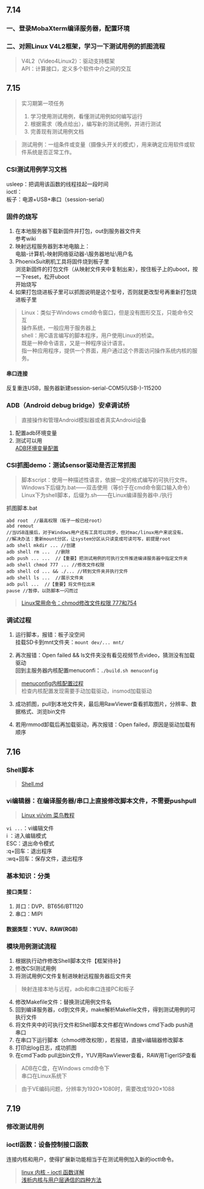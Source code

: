 ## 7.14
### 一、登录MobaXterm编译服务器，配置环境
### 二、对照Linux V4L2框架，学习一下测试用例的抓图流程
>V4L2（Video4Linux2）：驱动支持框架  
>API：计算接口，定义多个软件中介之间的交互


## 7.15
>实习期第一项任务  
>1. 学习使用测试用例，看懂测试用例如何编写运行  
>2. 根据需求（晚点给出），编写新的测试用例，并进行测试  
>3. 完善现有测试用例文档  

>测试用例：一组条件或变量（摄像头开关的模式），用来确定应用软件或软件系统是否正常工作。

### CSI测试用例学习文档  
usleep：把调用该函数的线程挂起一段时间  
ioctl：  
板子：电源+USB+串口（session-serial）  

### 固件的烧写
1. 在本地服务器下载新固件并打包，out到服务器文件夹  
参考wiki  
2. 映射远程服务器到本地电脑上：  
电脑-计算机-映射网络驱动器-\\服务器地址\用户名  
3. PhoenixSuit刷机工具将固件烧到板子里  
浏览新固件的打包文件（从映射文件夹中复制出来），按住板子上的uboot，按一下reset，松开uboot  
开始烧写  
4. 如果打包烧进板子里可以抓图说明是这个型号，否则就更改型号再重新打包烧进板子里  

>Linux：类似于Windows cmd命令窗口，但是没有图形交互，只能命令交互  
> 操作系统，一般应用于服务器上  
>shell：用C语言编写的脚本程序，用户使用Linux的桥梁。  
>既是一种命令语言，又是一种程序设计语言。  
>指一种应用程序，提供一个界面，用户通过这个界面访问操作系统内核的服务。  

#### 串口连接
反复重连USB，服务器新建session-serial-COM5(USB-)-115200

### ADB（Android debug bridge）安卓调试桥  
>直接操作和管理Android模拟器或者真实Android设备  
1. 配置adb环境变量  
2. 测试可以用  
[ADB环境变量配置](https://blog.csdn.net/shengmer/article/details/79027828)  

### CSI抓图demo：测试sensor驱动是否正常抓图  
>脚本script：使用一种描述性语言，依据一定的格式编写的可执行文件。  
>Windows下后缀为.bat——双击使用（等价于在cmd命令窗口输入命令）  
>Linux下为shell脚本，后缀为.sh——在Linux编译服务器中./执行  

抓图脚本.bat  
```
abd root  //最高权限（板子一般已经root）
abd remout  
//当USB连接后，对于Windows用户还有工具可以同步，但对mac/linux用户来说没有。
//解决办法：重新mount分区，让system分区从只读变成可读可写，前提是root
adb shell mkdir ... //创建
adb shell rm ...  //删除
adb push ... ...  //【重要】把测试用例的可执行文件推进编译服务器中指定文件夹
adb shell chmod 777 ... //修改文件权限
adb shell cd ... && ./... //转到文件夹并执行文件
adb shell ls ...  //展示文件夹
adb pull ...  //【重要】将文件拉出来
pause //暂停，以防脚本一闪而过
```
>[Linux常用命令：chmod修改文件权限 777和754](https://blog.csdn.net/pythonw/article/details/80263428)

### 调试过程
1. 运行脚本，报错：板子没空间    
挂载SD卡到mnt文件夹：`mount dev/... mnt/`  

2. 再次报错：Open failed && ls文件夹没有看见视频节点video，猜测没有加载驱动  
回到主服务器内核配置menuconfi：`./build.sh menuconfig`  
>[menuconfig内核配置过程](https://blog.csdn.net/afootball/article/details/107187459)  
检查内核配置发现需要手动加载驱动，insmod加载驱动  

3. 成功抓图，pull到本地文件夹，最后用RawViewer查看抓取图片，分辨率、数据格式、浏览bin文件  

4. 若用rmmod卸载后再加载驱动，再次报错：Open failed，原因是驱动加载有顺序  


## 7.16
### Shell脚本
>[Shell.md](https://github.com/beixiaoli/linux/blob/main/Shell.md)  

### vi编辑器：在编译服务器/串口上直接修改脚本文件，不需要pushpull  
>[Linux vi/vim 菜鸟教程](https://www.runoob.com/linux/linux-vim.html)  

`vi ...`：vi编辑文件  
i ：进入编辑模式  
ESC：退出命令模式  
:q+回车：退出程序  
:wq+回车：保存文件，退出程序  

### 基本知识：分类
#### 接口类型：
1. 并口：DVP、BT656/BT1120  
2. 串口：MIPI  
#### 数据类型：YUV、RAW(RGB)  

### 模块用例测试流程
1. 根据执行动作修改Shell脚本文件【框架待补】  
2. 修改CSI测试用例  
3. 将测试用例C文件复制进映射远程服务器后文件夹  
>映射连接本地与远程，adb和串口连接PC和板子  
4. 修改Makefile文件：替换测试用例文件名  
5. 回到编译服务器，cd到文件夹，make解析Makefile文件，得到测试用例的可执行文件  
6. 将文件夹中的可执行文件和Shell脚本文件都在Windows cmd下adb push进串口  
7. 在串口下运行脚本（chmod修改权限），若报错，直接vi编辑器修改脚本  
8. 打印出log日志，成功抓图  
9. 在cmd下adb pull出bin文件，YUV用RawViewer查看，RAW用TigerISP查看  

>ADB在C盘，在Windows cmd命令下  
>串口在Linux系统下  

>由于VE编码问题，分辨率为1920×1080时，需要改成1920×1088  


## 7.19

### 修改测试用例

### ioctl函数：设备控制接口函数
连接内核和用户，使得扩展新功能相当于在测试用例加入新的ioctl命令。  

>[linux 内核 - ioctl 函数详解](https://blog.csdn.net/qq_19923217/article/details/82698787)  
>[浅析内核与用户层通信的四种方法](https://www.cnblogs.com/still-smile/p/11585509.html)  








